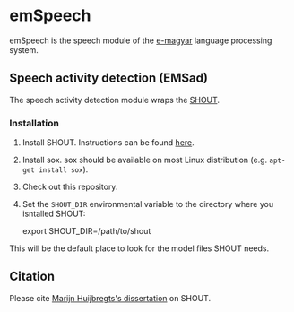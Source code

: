 # emSpeech

emSpeech is the speech module of the [e-magyar](http://e-magyar.hu/) language processing system.

## Speech activity detection (EMSad)

The speech activity detection module wraps the [SHOUT](http://shout-toolkit.sourceforge.net/).

### Installation

1. Install SHOUT. Instructions can be found [here](http://shout-toolkit.sourceforge.net/download.html).
1. Install sox. sox should be available on most Linux distribution (e.g. `apt-get install sox`).
1. Check out this repository.
1. Set the `SHOUT_DIR` environmental variable to the directory where you isntalled SHOUT:

    export SHOUT_DIR=/path/to/shout

This will be the default place to look for the model files SHOUT needs.

## Citation

Please cite [Marijn Huijbregts's dissertation](http://shout-toolkit.sourceforge.net/img/thesis_Marijn_Huijbregts.pdf) on SHOUT.

